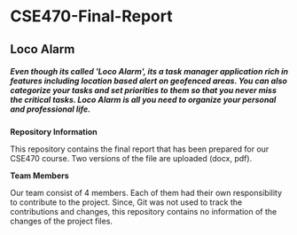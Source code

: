 # CSE470-Final-Report
## Loco Alarm

##### Even though its called 'Loco Alarm', its a task manager application rich in features including location based alert on geofenced areas. You can also categorize your tasks and set priorities to them so that you never miss the critical tasks. Loco Alarm is all you need to organize your personal and professional life.

**Repository Information**

This repository contains the final report that has been prepared for our CSE470 course. Two versions of the file are uploaded (docx, pdf). 

**Team Members**

Our team consist of 4 members. Each of them had their own responsibility to contribute to the project. Since, Git was not used to track the contributions and changes, this repository contains no information of the changes of the project files. 
